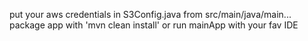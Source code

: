 put your aws credentials in S3Config.java from src/main/java/main...
package app with 'mvn clean install' or run mainApp with your fav IDE

